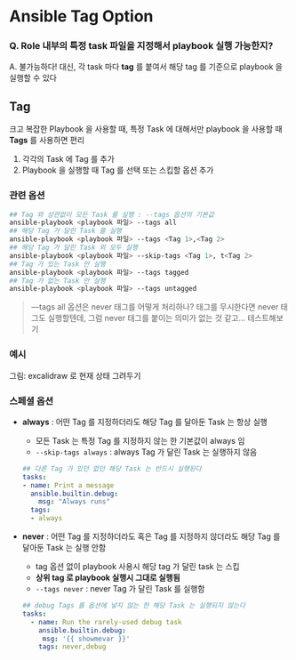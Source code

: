 # Ansible Tag Option
### Q. Role 내부의 특정 task 파일을 지정해서 playbook 실행 가능한지?

A. 불가능하다! 대신, 각 task 마다 **tag** 를 붙여서 해당 tag 를 기준으로 playbook 을 실행할 수 있다

## Tag

크고 복잡한 Playbook 을 사용할 때, 특정 Task 에 대해서만 playbook 을 사용할 때 **Tags** 를 사용하면 편리

1. 각각의 Task 에 Tag 를 추가
2. Playbook 을 실행할 때 Tag 를 선택 또는 스킵할 옵션 추가

### 관련 옵션

```bash
## Tag 와 상관없이 모든 Task 를 실행 : --tags 옵션의 기본값
ansible-playbook <playbook 파일> --tags all
## 해당 Tag 가 달린 Task 를 실행
ansible-playbook <playbook 파일> --tags <Tag 1>,<Tag 2>
## 해당 Tag 가 달린 Task 외 모두 실행
ansible-playbook <playbook 파일> --skip-tags <Tag 1>, t<Tag 2>
## Tag 가 있는 Task 만 실행
ansible-playbook <playbook 파일> --tags tagged
## Tag 가 없는 Task 만 실행
ansible-playbook <playbook 파일> --tags untagged
```

> —tags all 옵션은 never 태그를 어떻게 처리하나? 태그를 무시한다면 never 태그도 실행할텐데, 그럼 never 태그를 붙이는 의미가 없는 것 같고... 테스트해보기
> 

### 예시

그림: excalidraw 로 현재 상태 그려두기

### 스페셜 옵션

- **always** : 어떤 Tag 를 지정하더라도 해당 Tag 를 달아둔 Task 는 항상 실행
    - 모든 Task 는 특정 Tag 를 지정하지 않는 한 기본값이 always 임
    - `--skip-tags always` : always Tag 가 달린 Task 는 실행하지 않음
    
    ```yaml
    ## 다른 Tag 가 있던 없던 해당 Task 는 반드시 실행된다
    tasks:
    - name: Print a message
      ansible.builtin.debug:
        msg: "Always runs"
      tags:
      - always
    ```
    
- **never** : 어떤 Tag 를 지정하더라도 혹은 Tag 를 지정하지 않더라도 해당 Tag 를 달아둔 Task 는 실행 안함
    - tag 옵션 없이 playbook 사용시 해당 tag 가 달린 task 는 스킵
    - **상위 tag 로 playbook 실행시 그대로 실행됨**
    - `--tags never` : never Tag 가 달린 Task 를 실행함
    
    ```yaml
    ## debug Tags 를 옵션에 넣지 않는 한 해당 Task 는 실행되지 않는다
    tasks:
      - name: Run the rarely-used debug task
        ansible.builtin.debug:
         msg: '{{ showmevar }}'
        tags: never,debug
    ```
